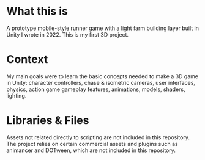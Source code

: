 # What this is
A prototype mobile-style runner game with a light farm building layer built in Unity I wrote in 2022. This is my first 3D project.

# Context
My main goals were to learn the basic concepts needed to make a 3D game in Unity: character controllers, chase & isometric cameras, user interfaces, physics, action game gameplay features, animations, models, shaders, lighting.

# Libraries & Files
Assets not related directly to scripting are not included in this repository. The project relies on certain commercial assets and plugins such as animancer and DOTween, which are not included in this repository. 